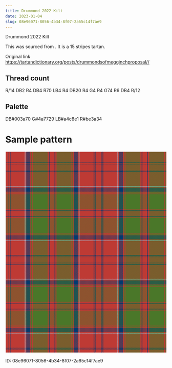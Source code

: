```yaml
---
title: Drummond 2022 Kilt
date: 2023-01-04
slug: 08e96071-8056-4b34-8f07-2a65c14f7ae9
---
```

Drummond 2022 Kilt

This was sourced from <no value>.  It is a 15 stripes tartan.

Original link https://tartandictionary.org/posts/drummondsofmegginchproposal//

## Thread count
R/14 DB2 R4 DB4 R70 LB4 R4 DB20 R4 G4 R4 G74 R6 DB4 R/12

## Palette
DB#003a70 G#4a7729 LB#a4c8e1 R#be3a34

# Sample pattern

![Tartan detail](tartan.png "R/14 DB2 R4 DB4 R70 LB4 R4 DB20 R4 G4 R4 G74 R6 DB4 R/12 tartan")

ID: 08e96071-8056-4b34-8f07-2a65c14f7ae9
